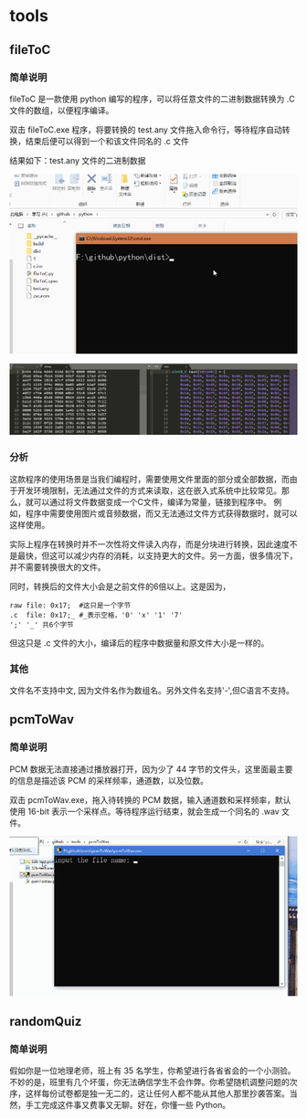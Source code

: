 # tools

## fileToC

### 简单说明
fileToC 是一款使用 python 编写的程序，可以将任意文件的二进制数据转换为 .C 文件的数组，以便程序编译。

双击 fileToC.exe 程序，将要转换的 test.any 文件拖入命令行，等待程序自动转换，结束后便可以得到一个和该文件同名的 .c 文件

结果如下：test.any 文件的二进制数据

![](fileToC/demo.gif)

![](fileToC/data.png)

### 分析
这款程序的使用场景是当我们编程时，需要使用文件里面的部分或全部数据，而由于开发环境限制，无法通过文件的方式来读取，这在嵌入式系统中比较常见。那么，就可以通过将文件数据变成一个C文件，编译为常量，链接到程序中。
例如，程序中需要使用图片或音频数据，而又无法通过文件方式获得数据时，就可以这样使用。

实际上程序在转换时并不一次性将文件读入内存，而是分块进行转换，因此速度不是最快，但这可以减少内存的消耗，以支持更大的文件。另一方面，很多情况下，并不需要转换很大的文件。

同时，转换后的文件大小会是之前文件的6倍以上。这是因为，
```
raw file: 0x17;  #这只是一个字节
.c  file: 0x17;_ #_表示空格，'0' 'x' '1' '7' 
';' '_' 共6个字节 
```
但这只是 .c 文件的大小，编译后的程序中数据量和原文件大小是一样的。

### 其他
文件名不支持中文, 因为文件名作为数组名。另外文件名支持'-',但C语言不支持。

## pcmToWav

### 简单说明
PCM 数据无法直接通过播放器打开，因为少了 44 字节的文件头，这里面最主要的信息是描述该 PCM 的采样频率，通道数，以及位数。

双击 pcmToWav.exe，拖入待转换的 PCM 数据，输入通道数和采样频率，默认使用 16-bit 表示一个采样点。等待程序运行结束，就会生成一个同名的 .wav 文件。

![](pcmToWav/demo.gif)

## randomQuiz

### 简单说明
假如你是一位地理老师，班上有 35 名学生，你希望进行各省省会的一个小测验。不妙的是，班里有几个坏蛋，你无法确信学生不会作弊。你希望随机调整问题的次序，这样每份试卷都是独一无二的，这让任何人都不能从其他人那里抄袭答案。当然，手工完成这件事又费事又无聊。好在，你懂一些 Python。
